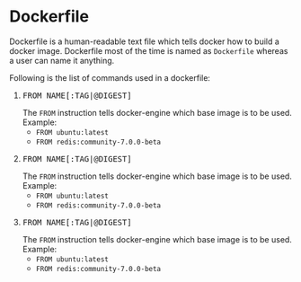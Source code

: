 # Dockerfile

Dockerfile is a human-readable text file which tells docker how to build a docker image. Dockerfile most of the time is named as `Dockerfile` whereas a user can name it anything.

Following is the list of commands used in a dockerfile:

<ol>
<li>
    <pre>FROM NAME[:TAG|@DIGEST]</pre>
    The <code>FROM</code> instruction tells docker-engine which base image is to be used.<br>
    Example: 
    <ul>
    <li><code>FROM ubuntu:latest</code></li>
    <li><code>FROM redis:community-7.0.0-beta</code></li>
    </ul>
</li> 
<li>
    <pre>FROM NAME[:TAG|@DIGEST]</pre>
    The <code>FROM</code> instruction tells docker-engine which base image is to be used.<br>
    Example: 
    <ul>
    <li><code>FROM ubuntu:latest</code></li>
    <li><code>FROM redis:community-7.0.0-beta</code></li>
    </ul>
</li> 
<li>
    <pre>FROM NAME[:TAG|@DIGEST]</pre>
    The <code>FROM</code> instruction tells docker-engine which base image is to be used.<br>
    Example: 
    <ul>
    <li><code>FROM ubuntu:latest</code></li>
    <li><code>FROM redis:community-7.0.0-beta</code></li>
    </ul>
</li> 
</ol>

